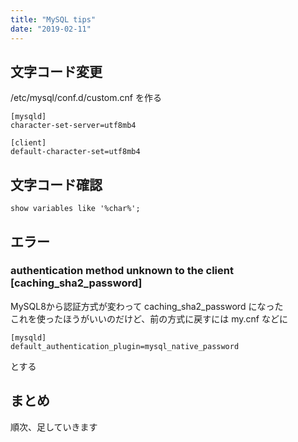 ```yaml
---
title: "MySQL tips"
date: "2019-02-11"
---
```


## 文字コード変更

/etc/mysql/conf.d/custom.cnf を作る  

```
[mysqld]
character-set-server=utf8mb4

[client]
default-character-set=utf8mb4
```

## 文字コード確認

```
show variables like '%char%';
```

## エラー

### authentication method unknown to the client [caching\_sha2\_password]

MySQL8から認証方式が変わって caching\_sha2\_password になった  
これを使ったほうがいいのだけど、前の方式に戻すには my.cnf などに

```
[mysqld]
default_authentication_plugin=mysql_native_password
```

とする

## まとめ

順次、足していきます
